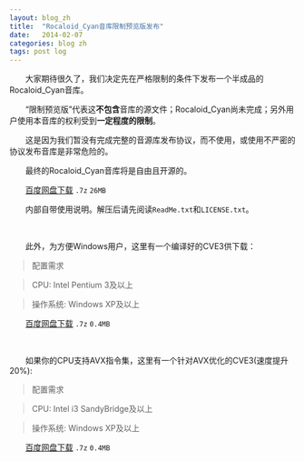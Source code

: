 ```yaml
---
layout: blog_zh
title:  "Rocaloid_Cyan音库限制预览版发布"
date:   2014-02-07
categories: blog zh
tags: post log
---
```


&emsp;&emsp;大家期待很久了，我们决定先在严格限制的条件下发布一个半成品的Rocaloid_Cyan音库。

&emsp;&emsp;“限制预览版”代表这**不包含**音库的源文件；Rocaloid_Cyan尚未完成；另外用户使用本音库的权利受到**一定程度的限制**。

&emsp;&emsp;这是因为我们暂没有完成完整的音源库发布协议，而不使用，或使用不严密的协议发布音库是非常危险的。

&emsp;&emsp;最终的Rocaloid_Cyan音库将是自由且开源的。

&emsp;&emsp;[百度网盘下载](http://pan.baidu.com/s/1sjxvSmD) `.7z` `26MB`

&emsp;&emsp;内部自带使用说明。解压后请先阅读`ReadMe.txt`和`LICENSE.txt`。

&emsp;&emsp;

&emsp;&emsp;此外，为方便Windows用户，这里有一个编译好的CVE3供下载：

> 配置需求

> CPU: Intel Pentium 3及以上

> 操作系统: Windows XP及以上

&emsp;&emsp;[百度网盘下载](http://pan.baidu.com/s/1eQJxaLG) `.7z` `0.4MB`

&emsp;&emsp;

&emsp;&emsp;如果你的CPU支持AVX指令集，这里有一个针对AVX优化的CVE3(速度提升20%):

> 配置需求

> CPU: Intel i3 SandyBridge及以上

> 操作系统: Windows XP及以上

&emsp;&emsp;[百度网盘下载](http://pan.baidu.com/s/1pJIyKcz) `.7z` `0.4MB`


